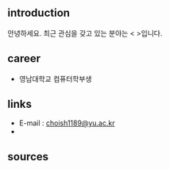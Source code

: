 ## introduction
안녕하세요.
최근 관심을 갖고 있는 분야는 < >입니다.
## career
- 영남대학교 컴퓨터학부생
## links
- E-mail : choish1189@yu.ac.kr
- 
## sources
